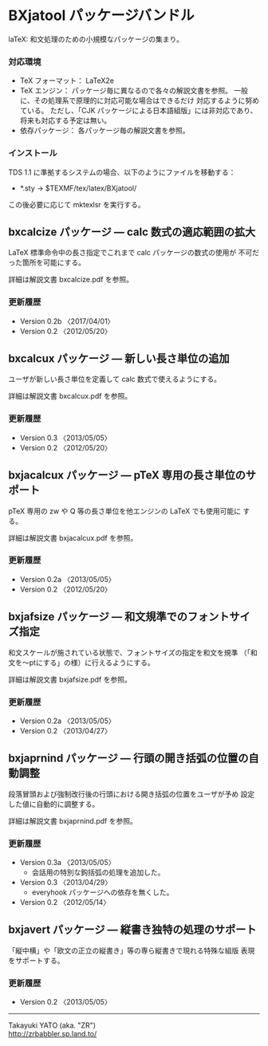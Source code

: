 BXjatool パッケージバンドル
===========================

laTeX: 和文処理のための小規模なパッケージの集まり。

### 対応環境

  - TeX フォーマット： LaTeX2e
  - TeX エンジン： パッケージ毎に異なるので各々の解説文書を参照。
    一般に、その処理系で原理的に対応可能な場合はできるだけ
    対応するように努めている。
    ただし、「CJK パッケージによる日本語組版」には非対応であり、
    将来も対応する予定は無い。
  - 依存パッケージ： 各パッケージ毎の解説文書を参照。

### インストール

TDS 1.1 に準拠するシステムの場合、以下のようにファイルを移動する：

  - *.sty      →  $TEXMF/tex/latex/BXjatool/

この後必要に応じて mktexlsr を実行する。

bxcalcize パッケージ ― calc 数式の適応範囲の拡大
-------------------------------------------------

LaTeX 標準命令中の長さ指定でこれまで calc パッケージの数式の使用が
不可だった箇所を可能にする。

詳細は解説文書 bxcalcize.pdf を参照。

### 更新履歴

  * Version 0.2b 〈2017/04/01〉
  * Version 0.2  〈2012/05/20〉

bxcalcux パッケージ ― 新しい長さ単位の追加
-------------------------------------------

ユーザが新しい長さ単位を定義して calc 数式で使えるようにする。

詳細は解説文書 bxcalcux.pdf を参照。

### 更新履歴

  * Version 0.3  〈2013/05/05〉
  * Version 0.2  〈2012/05/20〉

bxjacalcux パッケージ ― pTeX 専用の長さ単位のサポート
------------------------------------------------------

pTeX 専用の zw や Q 等の長さ単位を他エンジンの LaTeX でも使用可能に
する。

詳細は解説文書 bxjacalcux.pdf を参照。

### 更新履歴

  * Version 0.2a 〈2013/05/05〉
  * Version 0.2  〈2012/05/20〉

bxjafsize パッケージ ― 和文規準でのフォントサイズ指定
------------------------------------------------------

和文スケールが施されている状態で、フォントサイズの指定を和文を規準
（「和文を～ptにする」の様）に行えるようにする。

詳細は解説文書 bxjafsize.pdf を参照。

### 更新履歴

  * Version 0.2a 〈2013/05/05〉
  * Version 0.2  〈2013/04/27〉

bxjaprnind パッケージ ― 行頭の開き括弧の位置の自動調整
-------------------------------------------------------

段落冒頭および強制改行後の行頭における開き括弧の位置をユーザが予め
設定した値に自動的に調整する。

詳細は解説文書 bxjaprnind.pdf を参照。

### 更新履歴

  * Version 0.3a 〈2013/05/05〉
      - 会話用の特別な鉤括弧の処理を追加した。
  * Version 0.3  〈2013/04/29〉
      - everyhook パッケージへの依存を無くした。
  * Version 0.2  〈2012/05/14〉

bxjavert パッケージ ― 縦書き独特の処理のサポート
-------------------------------------------------

「縦中横」や「欧文の正立の縦書き」等の専ら縦書きで現れる特殊な組版
表現をサポートする。

### 更新履歴

  * Version 0.2  〈2013/05/05〉

----------------------------------------
Takayuki YATO (aka. "ZR")  
http://zrbabbler.sp.land.to/
